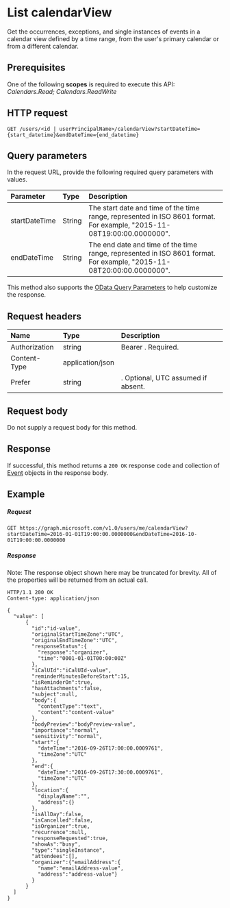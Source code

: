 # List calendarView

Get the occurrences, exceptions, and single instances of events in a calendar view defined by a time range, from the user's primary calendar or from a different calendar.
## Prerequisites
One of the following **scopes** is required to execute this API:
*Calendars.Read; Calendars.ReadWrite*
## HTTP request
<!-- { "blockType": "ignored" } -->
```http
GET /users/<id | userPrincipalName>/calendarView?startDateTime={start_datetime}&endDateTime={end_datetime}
```

## Query parameters

In the request URL, provide the following required query parameters with values.

| Parameter	   | Type	|Description|
|:---------------|:--------|:----------|
|startDateTime|String|The start date and time of the time range, represented in ISO 8601 format. For example, "2015-11-08T19:00:00.0000000".|
|endDateTime|String|The end date and time of the time range, represented in ISO 8601 format. For example, "2015-11-08T20:00:00.0000000".|

This method also supports the [OData Query Parameters](http://graph.microsoft.io/docs/overview/query_parameters) to help customize the response.
## Request headers
| Name       | Type | Description|
|:-----------|:------|:----------|
| Authorization  | string  | Bearer <token>. Required. |
| Content-Type  | application/json|
| Prefer | string | <Time zone>. Optional, UTC assumed if absent.|

## Request body
Do not supply a request body for this method.
## Response
If successful, this method returns a `200 OK` response code and collection of [Event](../resources/event.md) objects in the response body.
## Example
##### Request

<!-- {
  "blockType": "request",
  "name": "get_calendarview"
}-->
```http
GET https://graph.microsoft.com/v1.0/users/me/calendarView?startDateTime=2016-01-01T19:00:00.0000000&endDateTime=2016-10-01T19:00:00.0000000 
```
##### Response
Note: The response object shown here may be truncated for brevity. All of the properties will be returned from an actual call.
<!-- {
  "blockType": "response",
  "truncated": true,
  "@odata.type": "microsoft.graph.event",
  "isCollection": true
} -->
```http
HTTP/1.1 200 OK
Content-type: application/json

{
  "value": [
      {
        "id":"id-value",
        "originalStartTimeZone":"UTC",
        "originalEndTimeZone":"UTC",
        "responseStatus":{
          "response":"organizer",
          "time":"0001-01-01T00:00:00Z"
        },
        "iCalUId":"iCalUId-value",
        "reminderMinutesBeforeStart":15,
        "isReminderOn":true,
        "hasAttachments":false,
        "subject":null,
        "body":{
          "contentType":"text",
          "content":"content-value"
        },
        "bodyPreview":"bodyPreview-value",
        "importance":"normal",
        "sensitivity":"normal",
        "start":{
          "dateTime":"2016-09-26T17:00:00.0009761",
          "timeZone":"UTC"
        },
        "end":{
          "dateTime":"2016-09-26T17:30:00.0009761",
          "timeZone":"UTC"
        },
        "location":{
          "displayName":"",
          "address":{}
        },
        "isAllDay":false,
        "isCancelled":false,
        "isOrganizer":true,
        "recurrence":null,
        "responseRequested":true,
        "showAs":"busy",
        "type":"singleInstance",
        "attendees":[],
        "organizer":{"emailAddress":{
          "name":"emailAddress-value",
          "address":"address-value"}
        }
      }
  ]
}
```

<!-- uuid: 8fcb5dbc-d5aa-4681-8e31-b001d5168d79
2015-10-25 14:57:30 UTC -->
<!-- {
  "type": "#page.annotation",
  "description": "List calendarView",
  "keywords": "",
  "section": "documentation",
  "tocPath": ""
}-->
